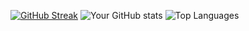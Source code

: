 


[![GitHub Streak](http://github-readme-streak-stats.herokuapp.com?user=codemedic213515&count_private=true&theme=dark&background=000000&token=dru)](https://git.io/streak-stats)
![Your GitHub stats](https://github-readme-stats.vercel.app/api?username=codemedic213515&count_private=true&show_icons=true&theme=dark&token=dru)
![Top Languages](https://github-readme-stats.vercel.app/api/top-langs/?username=codemedic213515&count_private=true&layout=compact&theme=dark&token=dru)
